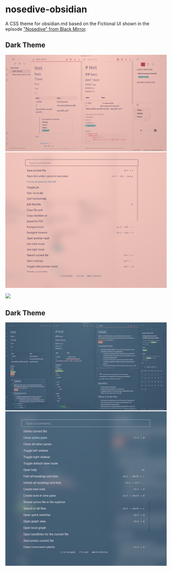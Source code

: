 # nosedive-obsidian
A CSS theme for obsidian.md based on the Fictional UI shown in the episode ["Nosedive" from Black Mirror](https://www.gemmagrace.co.uk/NOSEDIVE-2016).

## Dark Theme

![](./nosedive-screenshot.png)
![](./nosedive-screenshot-modal.png)

![](https://payload.cargocollective.com/1/9/308321/12042234/WEB_10_1920.jpg)

## Dark Theme
![](./nosedive-dark.png)
![](./nosedive-dark-modal.png)

